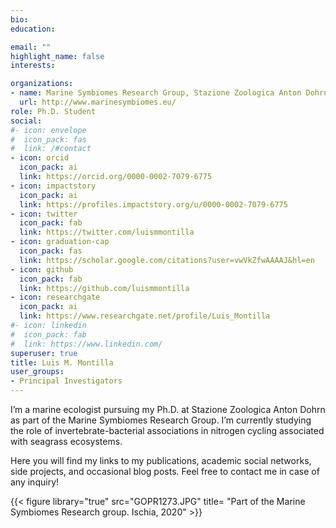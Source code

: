 ```yaml
---
bio: 
education:

email: ""
highlight_name: false
interests:

organizations:
- name: Marine Symbiomes Research Group, Stazione Zoologica Anton Dohrn
  url: http://www.marinesymbiomes.eu/
role: Ph.D. Student
social:
#- icon: envelope
#  icon_pack: fas
#  link: /#contact
- icon: orcid
  icon_pack: ai
  link: https://orcid.org/0000-0002-7079-6775
- icon: impactstory
  icon_pack: ai
  link: https://profiles.impactstory.org/u/0000-0002-7079-6775
- icon: twitter
  icon_pack: fab
  link: https://twitter.com/luismmontilla
- icon: graduation-cap
  icon_pack: fas
  link: https://scholar.google.com/citations?user=vwVkZfwAAAAJ&hl=en
- icon: github
  icon_pack: fab
  link: https://github.com/luismmontilla
- icon: researchgate
  icon_pack: ai
  link: https://www.researchgate.net/profile/Luis_Montilla
#- icon: linkedin
#  icon_pack: fab
#  link: https://www.linkedin.com/
superuser: true
title: Luis M. Montilla
user_groups:
- Principal Investigators
---
```


I’m a marine ecologist pursuing my Ph.D. at Stazione Zoologica Anton Dohrn as part of the Marine Symbiomes Research Group. I’m currently studying the role of invertebrate-bacterial associations in nitrogen cycling associated with seagrass ecosystems.

Here you will find my links to my publications, academic social networks, side projects, and occasional blog posts. Feel free to contact me in case of any inquiry!

<!--{{< icon name="download" pack="fas" >}} Download my {{< staticref "media/demo_resume.pdf" "newtab" >}}resumé{{< /staticref >}}.-->

{{< figure library="true" src="GOPR1273.JPG" title= "Part of the Marine Symbiomes Research group. Ischia, 2020" >}}
